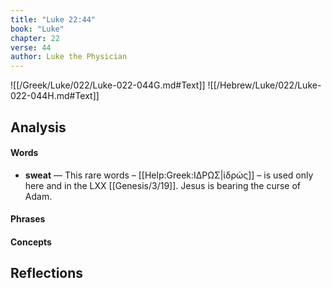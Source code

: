 ```yaml
---
title: "Luke 22:44"
book: "Luke"
chapter: 22
verse: 44
author: Luke the Physician
---
```

![[/Greek/Luke/022/Luke-022-044G.md#Text]]
![[/Hebrew/Luke/022/Luke-022-044H.md#Text]]

## Analysis

#### Words
- **sweat** — This rare words – [[Help:Greek:ΙΔΡΩΣ|ἱδρώς]] – is used only here and in the LXX [[Genesis/3/19]].  Jesus is bearing the curse of Adam.

#### Phrases

#### Concepts

## Reflections
